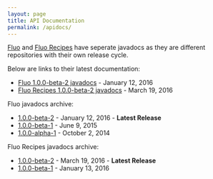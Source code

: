 ```yaml
---
layout: page
title: API Documentation
permalink: /apidocs/
---
```


[Fluo] and [Fluo Recipes] have seperate javadocs as they are different repositories with their own release cycle.

Below are links to their latest documentation:

* [Fluo 1.0.0-beta-2 javadocs][fluo-b2] - January 12, 2016
* [Fluo Recipes 1.0.0-beta-2 javadocs][recipes-b2] - March 19, 2016

Fluo javadocs archive:

* [1.0.0-beta-2][fluo-b2] - January 12, 2016 - **Latest Release**
* [1.0.0-beta-1][fluo-b1] - June 9, 2015
* [1.0.0-alpha-1][fluo-a1] - October 2, 2014

Fluo Recipes javadocs archive:

* [1.0.0-beta-2][recipes-b2] - March 19, 2016 - **Latest Release**
* [1.0.0-beta-1][recipes-b1] - January 13, 2016

[Fluo]: https://github.com/fluo-io/fluo
[Fluo Recipes]: https://github.com/fluo-io/fluo-recipes
[fluo-b2]: /apidocs/fluo/1.0.0-beta-2/
[fluo-b1]: /apidocs/fluo/1.0.0-beta-1/
[fluo-a1]: /apidocs/fluo/1.0.0-alpha-1/
[recipes-b2]: /apidocs/fluo-recipes/1.0.0-beta-2/
[recipes-b1]: /apidocs/fluo-recipes/1.0.0-beta-1/

